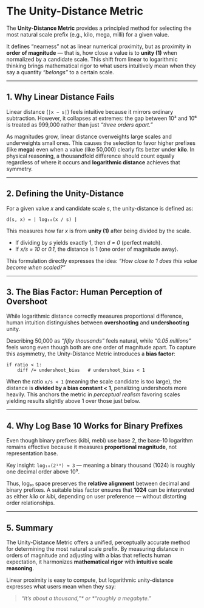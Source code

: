 # The Unity-Distance Metric

The **Unity-Distance Metric** provides a principled method for selecting the most natural scale prefix (e.g., kilo, mega, milli) for a given value.

It defines “nearness” not as linear numerical proximity, but as proximity in **order of magnitude** — that is, how close a value is to **unity (1)** when normalized by a candidate scale. This shift from linear to logarithmic thinking brings mathematical rigor to what users intuitively mean when they say a quantity _“belongs”_ to a certain scale.

---

## 1. Why Linear Distance Fails

Linear distance (`|x − s|`) feels intuitive because it mirrors ordinary subtraction. However, it collapses at extremes: the gap between 10³ and 10⁶ is treated as 999,000 rather than just _“three orders apart.”_

As magnitudes grow, linear distance overweights large scales and underweights small ones.
This causes the selection to favor higher prefixes (like **mega**) even when a value (like 50,000) clearly fits better under **kilo**.
In physical reasoning, a thousandfold difference should count equally regardless of where it occurs and **logarithmic distance** achieves that symmetry.

---

## 2. Defining the Unity-Distance

For a given value _x_ and candidate scale _s_, the unity-distance is defined as:

```
d(s, x) = | log₁₀(x / s) |
```

This measures how far _x_ is from **unity (1)** after being divided by the scale.

- If dividing by _s_ yields exactly 1, then _d = 0_ (perfect match).
- If _x/s = 10_ or _0.1_, the distance is 1 (one order of magnitude away).

This formulation directly expresses the idea: _“How close to 1 does this value become when scaled?”_

---

## 3. The Bias Factor: Human Perception of Overshoot

While logarithmic distance correctly measures proportional difference, human intuition distinguishes between **overshooting** and **undershooting** unity.

Describing 50,000 as _“fifty thousands”_ feels natural, while _“0.05 millions”_ feels wrong even though both are one order of magnitude apart.
To capture this asymmetry, the Unity-Distance Metric introduces a **bias factor**:

```
if ratio < 1:
    diff /= undershoot_bias   # undershoot_bias < 1
```

When the ratio `x/s < 1` (meaning the scale candidate is too large), the distance is **divided by a bias constant < 1**, penalizing undershoots more heavily.
This anchors the metric in _perceptual realism_ favoring scales yielding results slightly above 1 over those just below.

---

## 4. Why Log Base 10 Works for Binary Prefixes

Even though binary prefixes (kibi, mebi) use base 2, the base-10 logarithm remains effective because it measures **proportional magnitude**, not representation base.

Key insight:
`log₁₀(2¹⁰) ≈ 3` — meaning a binary thousand (1024) is roughly one decimal order above 10³.

Thus, log₁₀ space preserves the **relative alignment** between decimal and binary prefixes.
A suitable bias factor ensures that **1024** can be interpreted as either _kilo_ or _kibi_, depending on user preference — without distorting order relationships.

---

## 5. Summary

The Unity-Distance Metric offers a unified, perceptually accurate method for determining the most natural scale prefix.
By measuring distance in orders of magnitude and adjusting with a bias that reflects human expectation, it harmonizes **mathematical rigor** with **intuitive scale reasoning**.

Linear proximity is easy to compute, but logarithmic unity-distance expresses what users mean when they say:

> _“It’s about a thousand,”* or *“roughly a megabyte.”_
